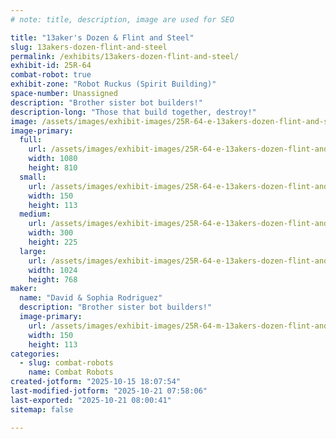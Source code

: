 ```yaml
---
# note: title, description, image are used for SEO

title: "13aker's Dozen & Flint and Steel"
slug: 13akers-dozen-flint-and-steel
permalink: /exhibits/13akers-dozen-flint-and-steel/
exhibit-id: 25R-64
combat-robot: true
exhibit-zone: "Robot Ruckus (Spirit Building)"
space-number: Unassigned
description: "Brother sister bot builders!"
description-long: "Those that build together, destroy!"
image: /assets/images/exhibit-images/25R-64-e-13akers-dozen-flint-and-steel-flint-and-steel-818-300x225.jpg
image-primary: 
  full:
    url: /assets/images/exhibit-images/25R-64-e-13akers-dozen-flint-and-steel-flint-and-steel-818-full.jpg
    width: 1080
    height: 810
  small:
    url: /assets/images/exhibit-images/25R-64-e-13akers-dozen-flint-and-steel-flint-and-steel-818-150x113.jpg
    width: 150
    height: 113
  medium:
    url: /assets/images/exhibit-images/25R-64-e-13akers-dozen-flint-and-steel-flint-and-steel-818-300x225.jpg
    width: 300
    height: 225
  large:
    url: /assets/images/exhibit-images/25R-64-e-13akers-dozen-flint-and-steel-flint-and-steel-818-1024x768.jpg
    width: 1024
    height: 768
maker: 
  name: "David & Sophia Rodriguez"
  description: "Brother sister bot builders!"
  image-primary:
    url: /assets/images/exhibit-images/25R-64-m-13akers-dozen-flint-and-steel-flint-and-steel-300x225.jpg
    width: 150
    height: 113
categories: 
  - slug: combat-robots
    name: Combat Robots
created-jotform: "2025-10-15 18:07:54"
last-modified-jotform: "2025-10-21 07:58:06"
last-exported: "2025-10-21 08:00:41"
sitemap: false

---
```

